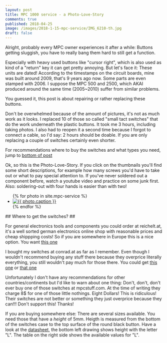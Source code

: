 ```yaml
---
layout: post
title: MPC 1000 service - a Photo-Love-Story
comments: true
published: 2018-04-25
image: /images/2018-1-15-mpc-service/IMG_6210-th.jpg
draft: false
---
```

Alright, probably every MPC owner experiences it after a while: Buttons getting sluggish, you have to really bang them hard to still get a function.

Especially with heavy used buttons like "cursor right", which is also used as kind of a "return" key it can get pretty annoying. But let's face it: These units are dated! According to the timestamps on the circuit boards, mine was built around 2009, that's 9 years ago now. Some parts are even stamped with 2006. I suppose the MPC 500 and 2500, which AKAI produced around the same time (2005~2010) suffer from similar problems.

You guessed it, this post is about repairing or rather replacing these buttons.

Don't be overwhelmed because of the amount of pictures, it's not as much work as it looks. I replaced 10 of those so called "small tact switches" that do the work underneath the plastic buttons. It took me 3 hours, including taking photos. I also had to reopen it a second time because I forgot to connect a cable, so I'd say: 2 hours should be doable. If you are only replacing a couple of switches certainly even shorter.

For recommendations where to buy the switches and what types you need, jump to [bottom of post](#get_switches)

Ok, so this is the Photo-Love-Story. If you click on the thumbnails you'll find some short descriptions, for example how many screws you'd have to take out or what to pay special attention to. If you've never soldered out a component before, watch a youtube video and practice on some junk first. Also: soldering-out with four hands is easier than with two!

<div class="photo-gallery-frame clearfix">
  <ul class="photo-gallery-list">
    {% for photo in site.mpc-service %}
    <li>
      <a href="{{ photo.url | prepend: site.baseurl }}" name="{{ photo.title }}">
        <img src="{{ photo.image-path|remove: ".jpg"| append: '-th'|append: ".jpg" }}" alt="{{ photo.caption }}" />
      </a>
    </li>
    {% endfor %}
  </ul>
</div>
<a name="get_switches"></a>
## Where to get the switches? ##

For general electronics tools and components you could order at reichelt.at, it's a well sorted german electronics online shop with reasonable prices and cheap shippping costs! So if you are somewhere in Europe this is a nice option. You want [this one](https://secure.reichelt.at/TASTER-9302/3/index.html?ACTION=3&LA=55&ARTICLE=44579)

I bought my switches at conrad.at as far as I remember. Even though I wouldn't recommend buying any stuff there because they overprice literally everything, you still wouldn't pay much for those there. You could get [this one](https://www.conrad.at/de/drucktaster-24-vdc-005-a-1-x-ausein-te-connectivity-1825910-2-tastend-1-st-701749.html) or [that one](https://www.conrad.at/de/drucktaster-12-vdc-005-a-1-x-ausein-namae-electronics-jtp-1130-tastend-1-st-705247.html)

Unfortunately I don't have any recommendations for other countries/continents but I'd like to warn about one thing: Don't, don't, don't ever buy one of those switches at mpcstuff.com. At the time of writing they charge 8$ for one of those little nothings. Eight Dollars! This is ridiculous! Their switches are not better or something they just overprice because they can!!! Don't support this! Thanks! 

If you are buying somewhere else: There are several sizes available. You need those that have a _height_ of 5mm. Heigth is measured from the bottom of the switches case to the top surface of the round black button. Have a look at the [datasheet](http://cdn-reichelt.de/documents/datenblatt/C200/TASTER93XX.pdf), the bottom left drawing shows height with the letter "L". The table on the right side shows the available values for "L". 
